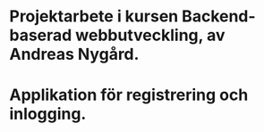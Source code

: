 # Projektarbete i kursen Backend-baserad webbutveckling, av Andreas Nygård.

# Applikation för registrering och inlogging.

